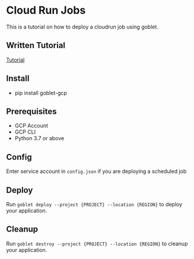 # Cloud Run Jobs

This is a tutorial on how to deploy a cloudrun job using goblet.

## Written Tutorial

[Tutorial]()

## Install

* pip install goblet-gcp

## Prerequisites 

* GCP Account
* GCP CLI
* Python 3.7 or above

## Config

Enter service account in `config.json` if you are deploying a scheduled job

## Deploy

Run `goblet deploy --project {PROJECT} --location {REGION}` to deploy your application.

## Cleanup

Run `goblet destroy --project {PROJECT} --location {REGION}` to cleanup your application.
